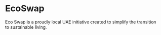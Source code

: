 # EcoSwap
Eco Swap is a proudly local UAE initiative created to simplify the transition to sustainable living.
